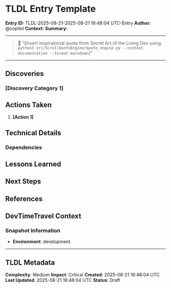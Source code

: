 # TLDL Entry Template
**Entry ID:** TLDL-2025-08-21-2025-08-21 16:48:04 UTC-Entry
**Author:** @copilot 
**Context:** 
**Summary:** 

---

> 📜 "[Insert inspirational quote from Secret Art of the Living Dev using: `python3 src/ScrollQuoteEngine/quote_engine.py --context documentation --format markdown`]"

---

## Discoveries

### [Discovery Category 1]

## Actions Taken

1. **[Action 1]**

## Technical Details

### Dependencies

## Lessons Learned

## Next Steps

## References

## DevTimeTravel Context

### Snapshot Information
- **Environment**: development

---

## TLDL Metadata
**Complexity**: Medium
**Impact**: Critical
**Created**: 2025-08-21 16:48:04 UTC
**Last Updated**: 2025-08-21 16:48:04 UTC
**Status**: Draft
